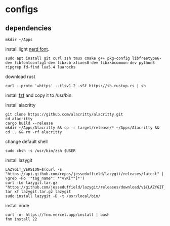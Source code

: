 # configs
## dependencies
```
mkdir ~/Apps
```
install light [nerd font](https://github.com/ryanoasis/nerd-fonts/releases/download/v3.3.0/JetBrainsMono.zip).
```
sudo apt install git curl zsh tmux cmake g++ pkg-config libfreetype6-dev libfontconfig1-dev libxcb-xfixes0-dev libxkbcommon-dev python3 ripgrep fd-find lua5.4 luarocks 
```
download rust
```
curl --proto '=https' --tlsv1.2 -sSf https://sh.rustup.rs | sh
```
install [fzf](https://github.com/junegunn/fzf/releases/download/v0.61.1/fzf-0.61.1-linux_amd64.tar.gz) and copy it to /usr/bin.

install alacritty
```
git clone https://github.com/alacritty/alacritty.git
cd alacritty
cargo build --release
mkdir ~/Apps/Alacritty && cp -r target/release/* ~/Apps/Alacritty && cd .. && rm -rf alacritty
```
change default shell
```
sudo chsh -s /usr/bin/zsh $USER
```
install lazygit
```
LAZYGIT_VERSION=$(curl -s "https://api.github.com/repos/jesseduffield/lazygit/releases/latest" | \grep -Po '"tag_name": *"v\K[^"]*')
curl -Lo lazygit.tar.gz "https://github.com/jesseduffield/lazygit/releases/download/v${LAZYGIT_VERSION}/lazygit_${LAZYGIT_VERSION}_Linux_x86_64.tar.gz"
tar xf lazygit.tar.gz lazygit
sudo install lazygit -D -t /usr/local/bin/
```

install node
```
curl -o- https://fnm.vercel.app/install | bash
fnm install 22

```
